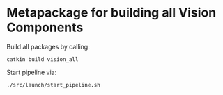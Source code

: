# Metapackage for building all Vision Components

Build all packages by calling: 

```
catkin build vision_all
```

Start pipeline via:

```
./src/launch/start_pipeline.sh
```
